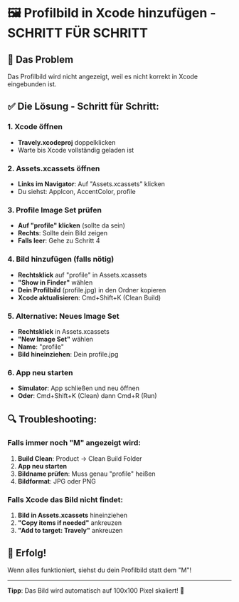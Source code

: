 # 🖼️ Profilbild in Xcode hinzufügen - SCHRITT FÜR SCHRITT

## 🎯 Das Problem
Das Profilbild wird nicht angezeigt, weil es nicht korrekt in Xcode eingebunden ist.

## ✅ Die Lösung - Schritt für Schritt:

### 1. Xcode öffnen
- **Travely.xcodeproj** doppelklicken
- Warte bis Xcode vollständig geladen ist

### 2. Assets.xcassets öffnen
- **Links im Navigator**: Auf "Assets.xcassets" klicken
- Du siehst: AppIcon, AccentColor, profile

### 3. Profile Image Set prüfen
- **Auf "profile" klicken** (sollte da sein)
- **Rechts**: Sollte dein Bild zeigen
- **Falls leer**: Gehe zu Schritt 4

### 4. Bild hinzufügen (falls nötig)
- **Rechtsklick** auf "profile" in Assets.xcassets
- **"Show in Finder"** wählen
- **Dein Profilbild** (profile.jpg) in den Ordner kopieren
- **Xcode aktualisieren**: Cmd+Shift+K (Clean Build)

### 5. Alternative: Neues Image Set
- **Rechtsklick** in Assets.xcassets
- **"New Image Set"** wählen
- **Name**: "profile"
- **Bild hineinziehen**: Dein profile.jpg

### 6. App neu starten
- **Simulator**: App schließen und neu öffnen
- **Oder**: Cmd+Shift+K (Clean) dann Cmd+R (Run)

## 🔍 Troubleshooting:

### Falls immer noch "M" angezeigt wird:
1. **Build Clean**: Product → Clean Build Folder
2. **App neu starten**
3. **Bildname prüfen**: Muss genau "profile" heißen
4. **Bildformat**: JPG oder PNG

### Falls Xcode das Bild nicht findet:
1. **Bild in Assets.xcassets** hineinziehen
2. **"Copy items if needed"** ankreuzen
3. **"Add to target: Travely"** ankreuzen

## 🎉 Erfolg!
Wenn alles funktioniert, siehst du dein Profilbild statt dem "M"!

---
**Tipp**: Das Bild wird automatisch auf 100x100 Pixel skaliert! 🎯
